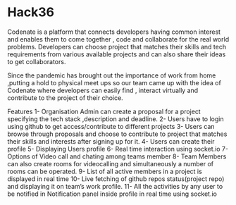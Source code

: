 # Hack36
Codenate is a platform that connects developers having common interest and enables them to come together , code and collaborate for the real world problems. Developers can choose project that matches their skills and tech requirements from various available projects and can also share their ideas to get collaborators.

Since the pandemic has brought out the importance of work from  home ,putting a hold to physical meet ups so our team came up with the idea of Codenate where developers can easily find , interact virtually and contribute to the project of their choice.

Features
1-	Organisation Admin can create a proposal for a project specifying the tech stack ,description and deadline. 
2-	Users have to login using github to get access/contribute to different projects
3-	Users can browse through proposals  and choose to contribute to project that matches their skills and interests after signing up for it.
4-	Users can create their profile 
5-	Displaying Users profile
6-	Real time interaction using socket.io
7-	Options of Video call and chating among teams member
8-	Team Members can also create rooms for videocalling and simultaneously a number of rooms can be operated.
9-	List of all active members in a project is displayed in real time
10-	Live fetching of github repos status(project repo) and displaying it on team’s work profile.
11-	All the activities by any user to be notified in Notification panel inside profile in real time using socket.io
